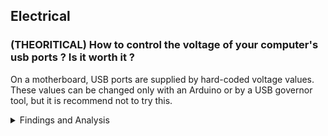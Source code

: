 ## Electrical

### (THEORITICAL) How to control the voltage of your computer's usb ports ? Is it worth it ?
On a motherboard, USB ports are supplied by hard-coded voltage values. These values can be changed only with an Arduino or by a USB governor tool, but it is recommend not to try this.

<details><summary>Findings and Analysis</summary>

- To control the voltage I have found two ways that are easy and low-cost:

  **Warning**: I am not responsible if you want to reproduce this !

  - Requirements:
    - A [multimeter](https://www.harborfreight.com/7-function-multimeter-98025.html) or a [USB charge doctor](https://www.ebay.com/itm/263297062667)
    - A [USB governor tool](https://www.ebay.com/itm/284183241245)
  - Steps:
    - Find the version of the USB port that you want to control, for example USB 3.0 or USB 2.0, and find its max voltage on [Wikipedia](https://en.wikipedia.org/wiki/USB).
    - Create a circuit that will help you set the max voltage that will be used with the USB governor tool.
    - Once you have set the max voltage on your USB governor tool, run a circuit that supplys your usb port.

- It depends on what you mean by "worth it". For example, this can be useful if you have plug-in a LED and you do not want to spend power unless it's needed. Another use is if you want to try to use this method on mice and keyboards to see if there are any improvements in terms of hertz variation and smoothness. If you are an experienced person and you have 10 dollars this can be worth it.

- Additional research to do: Check the ripple introduction by the PCB with an oscilloscope.

</details>
